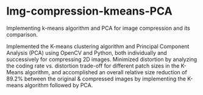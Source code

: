 # Img-compression-kmeans-PCA
Implementing k-means algorithm and PCA for image compression and its comparison.

Implemented the K-means clustering algorithm and Principal Component Analysis (PCA) using OpenCV and Python, both individually and successively for compressing 2D images. Minimized distortion by analyzing the coding rate vs. distortion trade-off for different patch sizes in the K-Means algorithm, and accomplished an overall relative size reduction of 89.2% between the original & compressed images by implementing the K-means algorithm followed by PCA.
